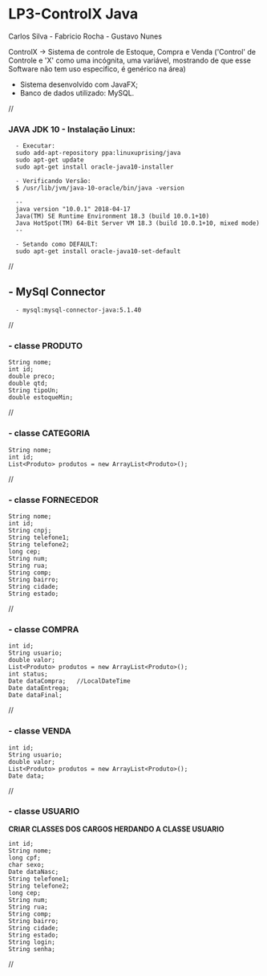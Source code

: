 # LP3-ControlX Java

Carlos Silva - Fabricio Rocha - Gustavo Nunes

ControlX  ->  Sistema de controle de Estoque, Compra e Venda
  ('Control' de Controle e 'X' como uma incógnita, uma variável, mostrando de que esse Software não tem uso especifico, é genérico na área)
  
- Sistema desenvolvido com JavaFX;
- Banco de dados utilizado: MySQL.

//
### JAVA JDK 10 - Instalação Linux:
      - Executar:
      sudo add-apt-repository ppa:linuxuprising/java
      sudo apt-get update
      sudo apt-get install oracle-java10-installer
    
      - Verificando Versão:
      $ /usr/lib/jvm/java-10-oracle/bin/java -version
      
      --
      java version "10.0.1" 2018-04-17
      Java(TM) SE Runtime Environment 18.3 (build 10.0.1+10)
      Java HotSpot(TM) 64-Bit Server VM 18.3 (build 10.0.1+10, mixed mode)
      --
    
      - Setando como DEFAULT:
      sudo apt-get install oracle-java10-set-default
 
 //
 
 ##  -  MySql Connector
      - mysql:mysql-connector-java:5.1.40
 
 //

### - classe PRODUTO

    String nome;
    int id;
    double preco;
    double qtd;
    String tipoUn;
    double estoqueMin;
    
//   

### - classe CATEGORIA  

    String nome;
    int id;
    List<Produto> produtos = new ArrayList<Produto>();
  
//

### - classe FORNECEDOR

    String nome;
    int id;
    String cnpj;
    String telefone1;
    String telefone2;
    long cep;
    String num;
    String rua;
    String comp;
    String bairro;
    String cidade;
    String estado;
    
//    

### - classe COMPRA
 
    int id;
    String usuario;
    double valor;
    List<Produto> produtos = new ArrayList<Produto>();
    int status;
    Date dataCompra;   //LocalDateTime
    Date dataEntrega;
    Date dataFinal;
  
 //
 
### - classe VENDA
 
    int id;
    String usuario;
    double valor;
    List<Produto> produtos = new ArrayList<Produto>();
    Date data;
  
 //
 
### - classe USUARIO
**CRIAR CLASSES DOS CARGOS HERDANDO A CLASSE USUARIO**
 
    int id;
    String nome;
    long cpf;
    char sexo;
    Date dataNasc;
    String telefone1;
    String telefone2;
    long cep;
    String num;
    String rua;
    String comp;
    String bairro;
    String cidade;
    String estado;
    String login;
    String senha;
    
  //
